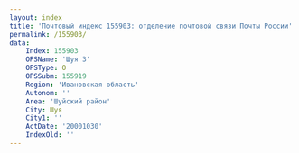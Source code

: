 ```yaml
---
layout: index
title: 'Почтовый индекс 155903: отделение почтовой связи Почты России'
permalink: /155903/
data:
    Index: 155903
    OPSName: 'Шуя 3'
    OPSType: О
    OPSSubm: 155919
    Region: 'Ивановская область'
    Autonom: ''
    Area: 'Шуйский район'
    City: Шуя
    City1: ''
    ActDate: '20001030'
    IndexOld: ''
---
```


